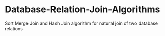 # Database-Relation-Join-Algorithms
Sort Merge Join and Hash Join algorithm for natural join of two database relations
